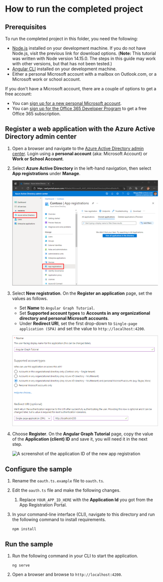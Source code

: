 # How to run the completed project

## Prerequisites

To run the completed project in this folder, you need the following:

- [Node.js](https://nodejs.org) installed on your development machine. If you do not have Node.js, visit the previous link for download options. (**Note:** This tutorial was written with Node version 14.15.0. The steps in this guide may work with other versions, but that has not been tested.)
- [Angular CLI](https://cli.angular.io/) installed on your development machine.
- Either a personal Microsoft account with a mailbox on Outlook.com, or a Microsoft work or school account.

If you don't have a Microsoft account, there are a couple of options to get a free account:

- You can [sign up for a new personal Microsoft account](https://signup.live.com/signup?wa=wsignin1.0&rpsnv=12&ct=1454618383&rver=6.4.6456.0&wp=MBI_SSL_SHARED&wreply=https://mail.live.com/default.aspx&id=64855&cbcxt=mai&bk=1454618383&uiflavor=web&uaid=b213a65b4fdc484382b6622b3ecaa547&mkt=E-US&lc=1033&lic=1).
- You can [sign up for the Office 365 Developer Program](https://developer.microsoft.com/office/dev-program) to get a free Office 365 subscription.

## Register a web application with the Azure Active Directory admin center

1. Open a browser and navigate to the [Azure Active Directory admin center](https://aad.portal.azure.com). Login using a **personal account** (aka: Microsoft Account) or **Work or School Account**.

1. Select **Azure Active Directory** in the left-hand navigation, then select **App registrations** under **Manage**.

    ![A screenshot of the App registrations ](/tutorial/images/aad-portal-app-registrations.png)

1. Select **New registration**. On the **Register an application** page, set the values as follows.

    - Set **Name** to `Angular Graph Tutorial`.
    - Set **Supported account types** to **Accounts in any organizational directory and personal Microsoft accounts**.
    - Under **Redirect URI**, set the first drop-down to `Single-page application (SPA)` and set the value to `http://localhost:4200`.

    ![A screenshot of the Register an application page](/tutorial/images/aad-register-an-app.png)

1. Choose **Register**. On the **Angular Graph Tutorial** page, copy the value of the **Application (client) ID** and save it, you will need it in the next step.

    ![A screenshot of the application ID of the new app registration](/tutorial/images/aad-application-id.png)

## Configure the sample

1. Rename the `oauth.ts.example` file to `oauth.ts`.
1. Edit the `oauth.ts` file and make the following changes.
    1. Replace `YOUR_APP_ID_HERE` with the **Application Id** you got from the App Registration Portal.
1. In your command-line interface (CLI), navigate to this directory and run the following command to install requirements.

    ```Shell
    npm install
    ```

## Run the sample

1. Run the following command in your CLI to start the application.

    ```Shell
    ng serve
    ```

1. Open a browser and browse to `http://localhost:4200`.
